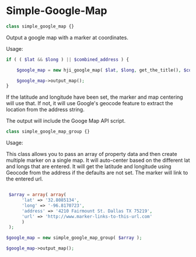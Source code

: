 # Simple-Google-Map

```php
class simple_google_map {}
```
Output a google map with a marker at coordinates.

Usage:

```php
if ( ( $lat && $long ) || $combined_address ) {

    $google_map = new hji_google_map( $lat, $long, get_the_title(), $combined_address );

    $google_map->output_map();
}
```

If the latitude and longitude have been set, the marker and map centering will use that. If not, it will use Google's geocode feature to extract the location from the address string.

The output will include the Googe Map API script.

```php
class simple_google_map_group {}
```

Usage:

This class allows you to pass an array of property data and then create multiple marker on a single map. It will auto-center based on the different lat and longs that are entered. It will get the latitude and longitude using Geocode from the address if the defaults are not set. The marker will link to the entered url.

```php

 $array = array( array(
      'lat' => '32.8085134',
      'long' => '-96.8170723',
      'address' => '4210 Fairmount St. Dallas TX 75219',
      'url' => 'http://www.marker-links-to-this-url.com'
      )
 );

$google_map = new simple_google_map_group( $array );

$google_map->output_map();
```
